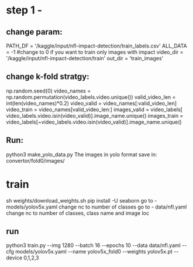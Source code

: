 
# step 1 -
## change param:

PATH_DF = '/kaggle/input/nfl-impact-detection/train_labels.csv'
ALL_DATA = -1 #change to 0 if you want to train only images with impact
video_dir = '/kaggle/input/nfl-impact-detection/train'
out_dir = 'train_images'

## change k-fold stratgy:
np.random.seed(0)
video_names = np.random.permutation(video_labels.video.unique())
valid_video_len = int(len(video_names)*0.2)
video_valid = video_names[:valid_video_len]
video_train = video_names[valid_video_len:]
images_valid = video_labels[ video_labels.video.isin(video_valid)].image_name.unique()
images_train = video_labels[~video_labels.video.isin(video_valid)].image_name.unique()

## Run:
python3 make_yolo_data.py
The images in yolo format save in: convertor/fold0/images/

# train
sh weights/download_weights.sh
pip install -U seaborn
go to - models/yolov5x.yaml change nc to number of classes
go to - data/nfl.yaml change nc to number of classes, class name and image loc

## run
python3 train.py --img 1280 --batch 16 --epochs 10 --data data/nfl.yaml --cfg models/yolov5x.yaml --name yolov5x_fold0 --weights yolov5x.pt --device 0,1,2,3


